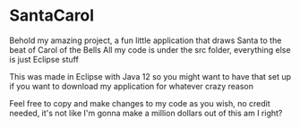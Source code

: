 # SantaCarol
Behold my amazing project, a fun little application that draws Santa to the beat of Carol of the Bells
All my code is under the src folder, everything else is just Eclipse stuff

This was made in Eclipse with Java 12 so you might want to have that set up if you want to download my application for whatever crazy reason

Feel free to copy and make changes to my code as you wish, no credit needed, it's not like I'm gonna make a million dollars out of this am I right?
